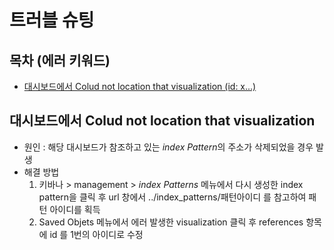 # 트러블 슈팅

## 목차 (에러 키워드)
- [대시보드에서 Colud not location that visualization (id: x...)](#대시보드에서-Colud-not-location-that-visualization)

## 대시보드에서 Colud not location that visualization
- 원인 : 해당 대시보드가 참조하고 있는 *index Pattern*의 주소가 삭제되었을 경우 발생
- 해결 방법
    1. 키바나 > management > *index Patterns* 메뉴에서 다시 생성한 index pattern을 클릭 후 url 창에서 ../index_patterns/패턴아이디 를 참고하여 패턴 아이디를 획득
    2. Saved Objets 메뉴에서 에러 발생한 visualization 클릭 후 references 항목에 id 를 1번의 아이디로 수정

